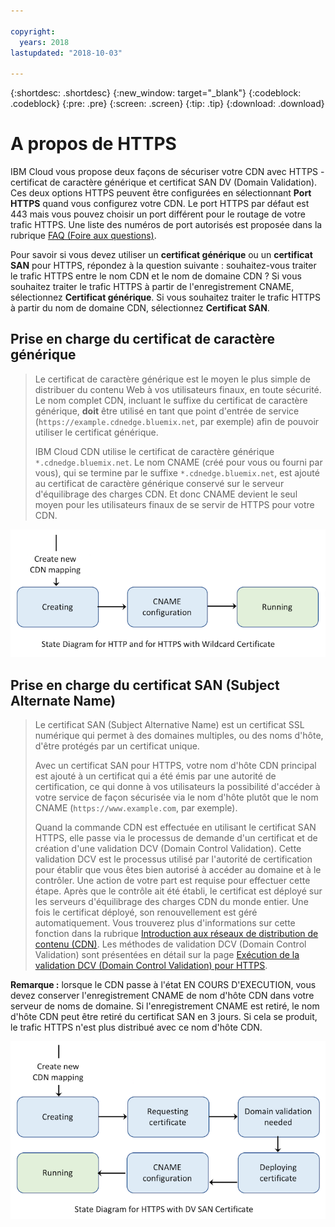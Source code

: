 ```yaml
---

copyright:
  years: 2018
lastupdated: "2018-10-03"

---
```


{:shortdesc: .shortdesc}
{:new_window: target="_blank"}
{:codeblock: .codeblock}
{:pre: .pre}
{:screen: .screen}
{:tip: .tip}
{:download: .download}

# A propos de HTTPS

IBM Cloud vous propose deux façons de sécuriser votre CDN avec HTTPS - certificat de caractère générique et certificat SAN DV (Domain Validation). Ces deux options HTTPS peuvent être configurées en sélectionnant **Port HTTPS** quand vous configurez votre CDN. Le port HTTPS par défaut est 443 mais vous pouvez choisir un port différent pour le routage de votre trafic HTTPS. Une liste des numéros de port autorisés est proposée dans la rubrique [FAQ (Foire aux questions)](faqs.html#are-there-any-restrictions-on-what-http-and-https-port-numbers-are-allowed-for-akamai-).

Pour savoir si vous devez utiliser un **certificat générique** ou un **certificat SAN** pour HTTPS, répondez à la question suivante : souhaitez-vous traiter le trafic HTTPS entre le nom CDN et le nom de domaine CDN ? Si vous souhaitez traiter le trafic HTTPS à partir de l'enregistrement CNAME, sélectionnez **Certificat générique**. Si vous souhaitez traiter le trafic HTTPS à partir du nom de domaine CDN, sélectionnez **Certificat SAN**.

## Prise en charge du certificat de caractère générique
>Le certificat de caractère générique est le moyen le plus simple de distribuer du contenu Web à vos utilisateurs finaux, en toute sécurité. Le nom complet CDN, incluant le suffixe du certificat de caractère générique, **doit** être utilisé en tant que point d'entrée de service (`https://example.cdnedge.bluemix.net`, par exemple) afin de pouvoir utiliser le certificat générique.
>
>IBM Cloud CDN utilise le certificat de caractère générique `*.cdnedge.bluemix.net`. Le nom CNAME (créé pour vous ou fourni par vous), qui se termine par le suffixe `*.cdnedge.bluemix.net`, est ajouté au certificat de caractère générique conservé sur le serveur d'équilibrage des charges CDN. Et donc CNAME devient le seul moyen pour les utilisateurs finaux de se servir de HTTPS pour votre CDN.

![Diagramme relatif à HTTP/HTTPS et au certificat de caractère générique](images/state-diagram-wildcard.png)

## Prise en charge du certificat SAN (Subject Alternate Name)

>Le certificat SAN (Subject Alternative Name) est un certificat SSL numérique qui permet à des domaines multiples, ou des noms d'hôte, d'être protégés par un certificat unique.
>
>Avec un certificat SAN pour HTTPS, votre nom d'hôte CDN principal est ajouté à un certificat qui a été émis par une autorité de certification, ce qui donne à vos utilisateurs la possibilité d'accéder à votre service de façon sécurisée via le nom d'hôte plutôt que le nom CNAME (`https://www.example.com`, par exemple).
>
>Quand la commande CDN est effectuée en utilisant le certificat SAN HTTPS, elle passe via le processus de demande d'un certificat et de création d'une validation DCV (Domain Control Validation). Cette validation DCV est le processus utilisé par l'autorité de certification pour établir que vous êtes bien autorisé à accéder au domaine et à le contrôler. Une action de votre part est requise pour effectuer cette étape. Après que le contrôle ait été établi, le certificat est déployé sur les serveurs d'équilibrage des charges CDN du monde entier. Une fois le certificat déployé, son renouvellement est géré automatiquement. Vous trouverez plus d'informations sur cette fonction dans la rubrique [Introduction aux réseaux de distribution de contenu (CDN)](feature-descriptions.html#https-protocol-support). Les méthodes de validation DCV (Domain Control Validation) sont présentées en détail sur la page [Exécution de la validation DCV (Domain Control Validation) pour HTTPS](how-to-https.html#initial-steps-to-domain-control-validation).

**Remarque :** lorsque le CDN passe à l'état EN COURS D'EXECUTION, vous devez conserver l'enregistrement CNAME de nom d'hôte CDN dans votre serveur de noms de domaine.
Si l'enregistrement CNAME est retiré, le nom d'hôte CDN peut être retiré du certificat SAN en 3 jours. Si cela se produit, le trafic HTTPS n'est plus distribué avec ce nom d'hôte CDN. 

![Diagramme relatif à HTTPS avec certificat SAN](images/state-diagram-san.png)
